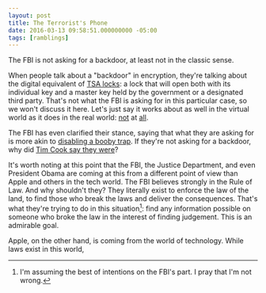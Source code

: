 ```yaml
---
layout: post
title: The Terrorist's Phone
date: 2016-03-13 09:58:51.000000000 -05:00
tags: [ramblings]
---
```


The FBI is not asking for a backdoor, at least not in the classic sense.

When people talk about a "backdoor" in encryption, they're talking about the digital equivalent of [TSA locks][tsa]: a lock that will open both with its individual key and a master key held by the government or a designated third party. That's not what the FBI is asking for in this particular case, so we won't discuss it here. Let's just say it works about as well in the virtual world as it does in the real world: [not][keyleak1] at [all][keyleak2].

[tsa]: https://en.wikipedia.org/wiki/Transportation_Security_Administration#Luggage_locks
[keyleak1]: http://daringfireball.net/linked/2016/03/12/new-york-1620
[keyleak2]: http://www.engadget.com/2015/09/11/tsa-master-baggage-keys-3d-print/

The FBI has even clarified their stance, saying that what they are asking for is more akin to [disabling a booby trap][jd-response]. If they're not asking for a backdoor, why did [Tim Cook say they were][apl-letter]?

[jd-response]: http://www.theverge.com/2016/3/10/11194190/apple-fbi-san-bernardino-encryption-filing
[apl-letter]: https://www.apple.com/customer-letter/

It's worth noting at this point that the FBI, the Justice Department, and even President Obama are coming at this from a different point of view than Apple and others in the tech world. The FBI believes strongly in the Rule of Law. And why shouldn't they? They literally exist to enforce the law of the land, to find those who break the laws and deliver the consequences. That's what they're trying to do in this situation[^optimist]: find any information possible on someone who broke the law in the interest of finding judgement. This is an admirable goal.

Apple, on the other hand, is coming from the world of technology. While laws exist in this world, 

[^optimist]: I'm assuming the best of intentions on the FBI's part. I pray that I'm not wrong.